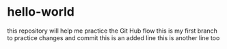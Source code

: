 # hello-world
this repository will help me practice the Git Hub flow
this is my first branch to practice changes and commit
this is an added line
this is another line too